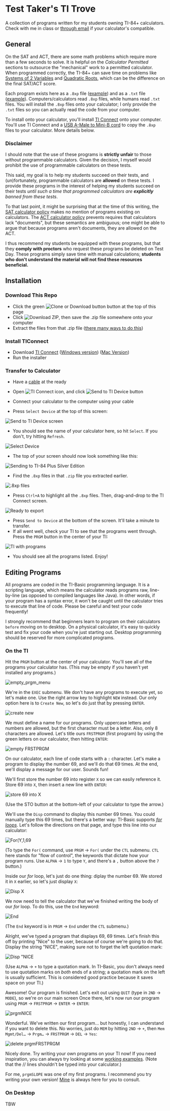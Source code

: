 # Test Taker's TI Trove
A collection of programs written for my students owning TI-84+ calculators. Check with me in class or [through email](mailto:ryan.villena@kaplan.com) if your calculator's compatible.

## General
On the SAT and ACT, there are some math problems which require more than a few seconds to solve. It is helpful on the _Calculator Permitted_ sections to outsource the "mechanical" work to a permitted calculator. When programmed correctly, the TI-84+ can save time on problems like [Systems of 2 Variables](https://github.com/RyanVillenaUCR/Test-Takers-TI-Trove/blob/bd715c6a50c9ac2ef77864290646df640d59d3cc/tests.txt#L43) and [Quadratic Roots](https://github.com/RyanVillenaUCR/Test-Takers-TI-Trove/blob/bd715c6a50c9ac2ef77864290646df640d59d3cc/tests.txt#L105), which can be the difference on the final SAT/ACT score.

Each program exists here as a `.8xp` file ([example](https://github.com/RyanVillenaUCR/Test-Takers-TI-Trove/blob/master/8xp/LINSYS3.8xp)) and as a `.txt` file ([example](https://github.com/RyanVillenaUCR/Test-Takers-TI-Trove/blob/master/src/LINSYS3.txt)). Computers/calculators read `.8xp` files, while humans read `.txt` files. You will install the `.8xp` files onto your calculator; I only provide the `.txt` files so you can actually read the code from your computer.

To install onto your calculator, you'll install [TI Connect](https://education.ti.com/en/products/computer-software/ti-connect-sw) onto your computer. You'll use TI Connect and a [USB A-Male to Mini-B cord](https://www.amazon.com/AmazonBasics-USB-2-0-Cable-Male/dp/B00NH11N5A) to copy the `.8xp` files to your calculator. More details below.

### Disclaimer
I should note that the use of these programs is **strictly unfair** to those without programmable calculators. Given the decision, I myself would prohibit the use of programmable calculators on these tests.

This said, my goal is to help my students succeed on their tests, and (un)fortunately, programmable calculators are **allowed** on these tests. I provide these programs in the interest of helping my students succeed on their tests _until such a time that programmed calculators are **explicitly** banned from these tests_.

To that last point, it might be surprising that at the time of this writing, the [SAT calculator policy](https://collegereadiness.collegeboard.org/sat/taking-the-test/calculator-policy) makes no mention of programs existing on calculators. The [ACT calculator policy](http://www.act.org/content/dam/act/unsecured/documents/ACT-calculator-policy.pdf) prevents requires that calculators lack "documents", but these semantics are ambiguous; one might be able to argue that because programs aren't documents, they are allowed on the ACT.

I thus recommend my students be equipped with these programs, but that they **comply with proctors** who request these programs be deleted on Test Day. These programs simply save time with manual calculations; **students who don't understand the material will not find these resources beneficial.**

## Installation
### Download This Repo
* Click the green ![Clone or Download button](https://user-images.githubusercontent.com/32404733/71463821-846e6500-276c-11ea-873d-ccef3b1fb602.png) button at the top of this page
* Click ![Download ZIP](https://user-images.githubusercontent.com/32404733/71463897-acf65f00-276c-11ea-937f-7df5f158f7ca.png), then save the .zip file somewhere onto your computer
* Extract the files from that .zip file ([there many ways to do this](https://lmgtfy.com/?q=extract+zip+file))

### Install TIConnect
* Download [TI Connect](https://education.ti.com/en/products/computer-software/ti-connect-sw) ([Windows version](https://education.ti.com/download/en/ed-tech/B59F6C83468C4574ABFEE93D2BC3F807/A885DD53BEC14496971FE5A42F1014CF/TI-Connect-4.0.0.218.exe)) ([Mac Version](https://education.ti.com/download/en/ed-tech/B59F6C83468C4574ABFEE93D2BC3F807/9BF7E4898EA043FB808873EE5D0267ED/TIConnect-4.1.15.dmg))
* Run the installer

### Transfer to Calculator
* Have a [cable](https://www.amazon.com/AmazonBasics-USB-2-0-Cable-Male/dp/B00NH11N5A) at the ready
* Open ![TI Connect icon](https://user-images.githubusercontent.com/32404733/71508870-1c884f00-283e-11ea-9b30-1b814cb5249b.png), and click ![Send to TI Device button](https://user-images.githubusercontent.com/32404733/71508935-535e6500-283e-11ea-9f27-0058517048ad.png)

* Connect your calculator to the computer using your cable
* Press `Select Device` at the top of this screen:

![Send to TI Device screen](https://user-images.githubusercontent.com/32404733/71508997-89034e00-283e-11ea-9fb4-6301824b6e0d.png)

* You should see the name of your calculator here, so hit `Select`. If you don't, try hitting `Refresh`.

![Select Device](https://user-images.githubusercontent.com/32404733/71509059-d1227080-283e-11ea-928b-c6f1ff72bb59.png)

* The top of your screen should now look something like this:

![Sending to TI-84 Plus Silver Edition](https://user-images.githubusercontent.com/32404733/71509137-1e064700-283f-11ea-9475-e6ece77d66e8.png)

* Find the `.8xp` files in that `.zip` file you extracted earlier.

![.8xp files](https://user-images.githubusercontent.com/32404733/71509298-b4d30380-283f-11ea-86e0-23140d6c3e3e.png)

* Press `Ctrl+A` to highlight all the `.8xp` files. Then, drag-and-drop to the TI Connect screen.

![Ready to export](https://user-images.githubusercontent.com/32404733/71509405-011e4380-2840-11ea-8c15-835267b9f4aa.png)

* Press `Send to Device` at the bottom of the screen. It'll take a minute to transfer.
* If all went well, check your TI to see that the programs went through. Press the `PRGM` button in the center of your TI:

![TI with programs](https://user-images.githubusercontent.com/32404733/71509634-de405f00-2840-11ea-9486-56ed80cd504e.png)

* You should see all the programs listed. Enjoy!

## Editing Programs

All programs are coded in the TI-Basic programming language. It is a scripting language, which means the calculator reads programs raw, line-by-line (as opposed to compiled languages like Java). In other words, if your program has a syntax error, it won't be caught until the calculator tries to execute that line of code. Please be careful and test your code frequently!

I strongly recommend that beginners learn to program on their calculators `before` moving on to desktop. On a physical calculator, it's easy to quickly test and fix your code when you're just starting out. Desktop programming should be reserved for more complicated programs.

### On the TI
Hit the `PRGM` button at the center of your calculator. You'll see all of the programs your calculator has. (This may be empty if you haven't yet installed any programs.)

![empty_prgm_menu](https://user-images.githubusercontent.com/32404733/71510456-dd5cfc80-2843-11ea-978a-f280d493c7d1.png)

We're in the `EXEC` submenu. We don't have any programs to execute yet, so let's make one. Use the right arrow key to highlight `NEW` instead. Our only option here is to `Create New`, so let's do just that by pressing `ENTER`.

![create new](https://user-images.githubusercontent.com/32404733/71510594-388eef00-2844-11ea-8fbc-ac7c882e527b.png)

We must define a name for our programs. Only uppercase letters and numbers are allowed, but the first character must be a letter. Also, only 8 characters are allowed. Let's title ours `FRSTPRGM` (first program) by using the green letters on our calculator, then hitting `ENTER`:

![empty FRSTPRGM](https://user-images.githubusercontent.com/32404733/71510774-dd113100-2844-11ea-93ef-d67bdfde7e2e.png)

On our calculator, each line of code starts with a `:` character. Let's make a program to display the number 69, and we'll do that 69 times. At the end, we'll display a message for our user. Sounds fun!

We'll first store the number 69 into register `X` so we can easily reference it. Store 69 into `X`, then insert a new line with `ENTER`:

![store 69 into X](https://user-images.githubusercontent.com/32404733/71511028-c0292d80-2845-11ea-9e09-b506a88e65d8.png)

(Use the STO button at the bottom-left of your calculator to type the arrow.)

We'll use the `Disp` command to display this number 69 times. You could manually type this 69 times, but there's a better way: TI-Basic supports [_for loops_](http://tibasicdev.wikidot.com/for). Let's follow the directions on that page, and type this line into our calculator:

![For(Y,1,69](https://user-images.githubusercontent.com/32404733/71511306-b8b65400-2846-11ea-9825-bfd15e11982b.png)

(To type the `For(` command, use `PRGM` → `For(` under the `CTL` submenu. `CTL` here stands for "flow of control", the keywords that dictate how your program runs. Use `ALPHA` → `1` to type `Y`, and there's a `,` button above the `7` button.)

Inside our _for_ loop, let's just do one thing: diplay the number 69. We stored it in `X` earlier, so let's just display `X`:

![Disp X](https://user-images.githubusercontent.com/32404733/71511417-26628000-2847-11ea-8f69-1183335fe197.png)

We now need to tell the calculator that we've finished writing the body of our _for_ loop. To do this, use the `End` keyword:

![End](https://user-images.githubusercontent.com/32404733/71511490-6de90c00-2847-11ea-9563-9609083b4adc.png)

(The `End` keyword is in `PRGM` → `End` under the `CTL` submenu.)

Alright, we've typed a program that displays 69, 69 times. Let's finish this off by printing "Nice" to the user, because of course we're going to do that. Display the string "NICE", making sure not to forget the left quotation mark:

![Disp "NICE](https://user-images.githubusercontent.com/32404733/71511777-5f4f2480-2848-11ea-8d5f-6756a5d6a3c9.png)

(Use `ALPHA` → `+` to type a quotation mark. In TI-Basic, you don't always need to use quotation marks on _both_ ends of a string; a quotation mark on the left is usually sufficient. This is considered good practice because it saves space on your TI.)

Awesome! Our program is finished. Let's exit out using `QUIT` (type in `2ND` → `MODE`), so we're on our main screen Once there, let's now run our program using `PRGM` → `FRSTPRGM` → `ENTER` → `ENTER`:

![prgmNICE](https://user-images.githubusercontent.com/32404733/71511955-0fbd2880-2849-11ea-8d0b-07cfe15333ef.gif)

Wonderful. We've written our first program... but honestly, I can understand if you want to delete this. No worries, just do `MEM` by hitting `2ND` → `+`, then `Mem Mgmt/Del…` → `Prgm…` → `FRSTPRGM` → `DEL` → `Yes`:

![delete prgmFRSTPRGM](https://user-images.githubusercontent.com/32404733/71512165-dafda100-2849-11ea-869b-74b8372c9e08.gif)

Nicely done. Try writing your own programs on your TI now! If you need inspiration, you can always try looking at some [working examples](https://github.com/RyanVillenaUCR/Test-Takers-TI-Trove/tree/master/src). (Note that the // lines shouldn't be typed into your calculator.)

For me, `prgmSLOPE` was one of my first programs. I recommend you try writing your own version! [Mine](https://github.com/RyanVillenaUCR/Test-Takers-TI-Trove/blob/b5fb17f1bcf037788b5cc86b61ef4b15f49f0532/src/SLOPE.txt#L1) is always here for you to consult.

### On Desktop
TBW
